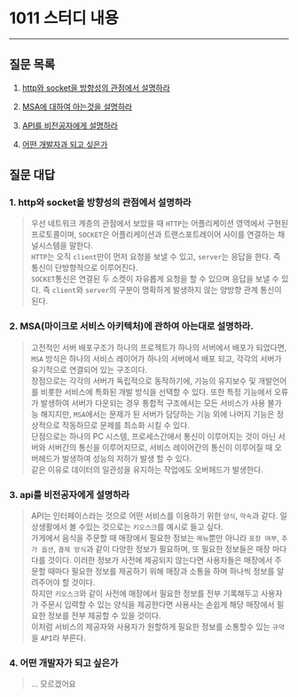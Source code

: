 # 1011 스터디 내용

---

## 질문 목록

1. [http와 socket을 방향성의 관점에서 설명하라](#1-http와-socket을-방향성의-관점에서-설명하라)

2. [MSA에 대하여 아는것을 설명하라](#2-msa마이크로-서비스-아키텍처에-관하여-아는대로-설명하라)

3. [API를 비전공자에게 설명하라](#3-api를-비전공자에게-설명하라)

4. [어떤 개발자과 되고 싶은가](#4-어떤-개발자가-되고-싶은가)

## 질문 대답

### 1. http와 socket을 방향성의 관점에서 설명하라

> 우선 네트워크 계층의 관점에서 보았을 때 `HTTP`는 어플리케이션 영역에서 구현된 프로토콜이며, `SOCKET`은 어플리케이션과 트랜스포트레이어 사이를 연결하는 채널시스템을 말한다.  
> `HTTP`는 오직 `client`만이 먼저 요청을 보낼 수 있고, `server`는 응답을 한다. 즉 통신이 단방향적으로 이루어진다.  
> `SOCKET`통신은 연결된 두 소켓이 자유롭게 요청을 할 수 있으며 응답을 보낼 수 있다. 즉 `client`와 `server`의 구분이 명확하게 발생하지 않는 양방향 관계 통신이 된다.

### 2. MSA(마이크로 서비스 아키텍처)에 관하여 아는대로 설명하라.

> 고전적인 서버 배포구조가 하나의 프로젝트가 하나의 서버에서 배포가 되었다면, `MSA` 방식은 하나의 서비스 레이어가 하나의 서버에서 배포 되고, 각각의 서버가 유기적으로 연결되어 있는 구조이다.  
> 장점으로는 각각의 서버가 독립적으로 동작하기에, 기능의 유지보수 및 개발언어를 비롯한 서비스에 특화된 개발 방식을 선택할 수 있다. 또한 특정 기능에서 오류가 발생하여 서버가 다운되는 경우 통합적 구조에서는 모든 서비스가 사용 불가능 해지지만, `MSA`에서는 문제가 된 서버가 담당하는 기능 외에 나머지 기능은 정상적으로 작동하므로 문제를 최소화 시킬 수 있다.  
> 단점으로는 하나의 PC 시스템, 프로세스간에서 통신이 이루어지는 것이 아닌 서버와 서버간의 통신을 이루어지므로, 서비스 레이어간의 통신이 이루어질 때 오버헤드가 발생하여 성능의 저하가 발생 할 수 있다.  
> 같은 이유로 데이터의 일관성을 유지하는 작업에도 오버헤드가 발생한다.

### 3. api를 비전공자에게 설명하라

> API는 인터페이스라는 것으로 어떤 서비스를 이용하기 위한 `양식`, `약속`과 같다. 일상생활에서 볼 수있는 것으로는 `키오스크`를 예시로 들고 싶다.  
> 가게에서 음식을 주문할 때 매장에서 필요한 정보는 `메뉴`뿐만 아니라 `포장 여부`, `추가 옵션`, `결제 방식`과 같이 다양한 정보가 필요하며, 또 필요한 정보들은 매장 마다 다를 것이다. 이러한 정보가 사전에 제공되지 않는다면 사용자들은 매장에서 주문할 때마다 필요한 정보를 제공하기 위해 매장과 소통을 하며 하나씩 정보를 알려주어야 할 것이다.  
> 하지만 `키오스크`와 같이 사전에 매장에서 필요한 정보를 전부 기록해두고 사용자가 주문시 입력할 수 있는 양식을 제공한다면 사용사는 손쉽게 해당 매장에서 필요한 정보를 전부 제공할 수 있을 것이다.  
> 이처럼 서비스의 제공자와 사용자가 원할하게 필요한 정보를 소통할수 있는 `규약`을 `API`라 부른다.

### 4. 어떤 개발자가 되고 싶은가

> ... 모르겠어요
